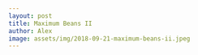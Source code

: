```yaml
---
layout: post
title: Maximum Beans II
author: Alex
image: assets/img/2018-09-21-maximum-beans-ii.jpeg
---
```



